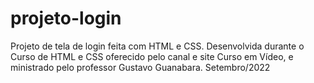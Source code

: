 # projeto-login
 Projeto de tela de login feita com HTML e CSS. Desenvolvida durante o Curso de HTML e CSS oferecido pelo canal e site Curso em Vídeo, e ministrado pelo professor Gustavo Guanabara. Setembro/2022
